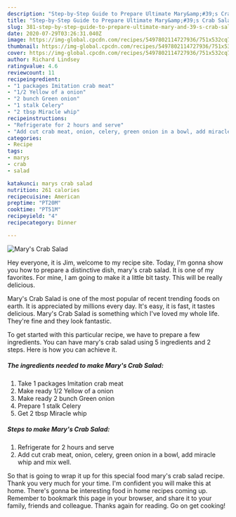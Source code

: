 ```yaml
---
description: "Step-by-Step Guide to Prepare Ultimate Mary&amp;#39;s Crab Salad"
title: "Step-by-Step Guide to Prepare Ultimate Mary&amp;#39;s Crab Salad"
slug: 381-step-by-step-guide-to-prepare-ultimate-mary-and-39-s-crab-salad
date: 2020-07-29T03:26:31.040Z
image: https://img-global.cpcdn.com/recipes/5497802114727936/751x532cq70/marys-crab-salad-recipe-main-photo.jpg
thumbnail: https://img-global.cpcdn.com/recipes/5497802114727936/751x532cq70/marys-crab-salad-recipe-main-photo.jpg
cover: https://img-global.cpcdn.com/recipes/5497802114727936/751x532cq70/marys-crab-salad-recipe-main-photo.jpg
author: Richard Lindsey
ratingvalue: 4.6
reviewcount: 11
recipeingredient:
- "1 packages Imitation crab meat"
- "1/2 Yellow of a onion"
- "2 bunch Green onion"
- "1 stalk Celery"
- "2 tbsp Miracle whip"
recipeinstructions:
- "Refrigerate for 2 hours and serve"
- "Add cut crab meat, onion, celery, green onion in a bowl, add miracle whip and mix well."
categories:
- Recipe
tags:
- marys
- crab
- salad

katakunci: marys crab salad 
nutrition: 261 calories
recipecuisine: American
preptime: "PT20M"
cooktime: "PT51M"
recipeyield: "4"
recipecategory: Dinner

---
```



![Mary&#39;s Crab Salad](https://img-global.cpcdn.com/recipes/5497802114727936/751x532cq70/marys-crab-salad-recipe-main-photo.jpg)

Hey everyone, it is Jim, welcome to my recipe site. Today, I'm gonna show you how to prepare a distinctive dish, mary&#39;s crab salad. It is one of my favorites. For mine, I am going to make it a little bit tasty. This will be really delicious.

Mary&#39;s Crab Salad is one of the most popular of recent trending foods on earth. It is appreciated by millions every day. It's easy, it is fast, it tastes delicious. Mary&#39;s Crab Salad is something which I've loved my whole life. They're fine and they look fantastic.




To get started with this particular recipe, we have to prepare a few ingredients. You can have mary&#39;s crab salad using 5 ingredients and 2 steps. Here is how you can achieve it.

<!--inarticleads1-->

##### The ingredients needed to make Mary&#39;s Crab Salad:

1. Take 1 packages Imitation crab meat
1. Make ready 1/2 Yellow of a onion
1. Make ready 2 bunch Green onion
1. Prepare 1 stalk Celery
1. Get 2 tbsp Miracle whip




<!--inarticleads2-->

##### Steps to make Mary&#39;s Crab Salad:

1. Refrigerate for 2 hours and serve
1. Add cut crab meat, onion, celery, green onion in a bowl, add miracle whip and mix well.




So that is going to wrap it up for this special food mary&#39;s crab salad recipe. Thank you very much for your time. I'm confident you will make this at home. There's gonna be interesting food in home recipes coming up. Remember to bookmark this page in your browser, and share it to your family, friends and colleague. Thanks again for reading. Go on get cooking!
